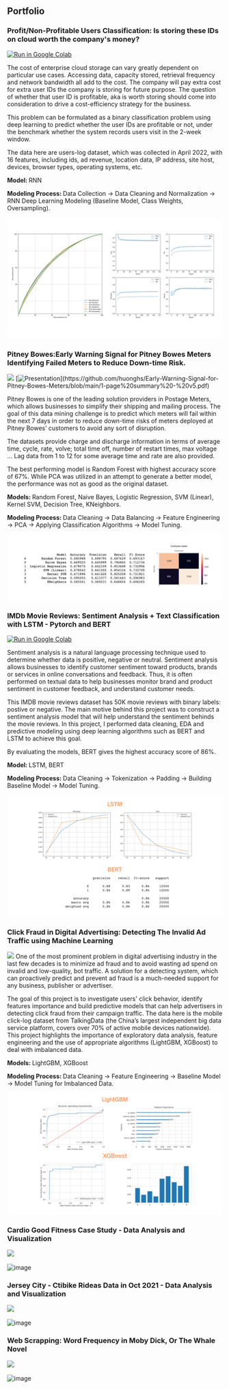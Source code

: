 ## Portfolio

### Profit/Non-Profitable Users Classification: Is storing these IDs on cloud worth the company's money?

[![Run in Google Colab](https://img.shields.io/badge/Colab-Run_in_Google_Colab-blue?logo=Google&logoColor=FDBA18)](https://colab.research.google.com/drive/1wQYXufCnR6DIdIRk7SyKkHd08eclTFY_#scrollTo=tT2zh4o3_WJj)

The cost of enterprise cloud storage can vary greatly dependent on particular use cases. Accessing data, capacity stored, retrieval frequency and network bandwidth all add to the cost. The company will pay extra cost for extra user IDs the company is storing for future purpose. The question of whether that user ID is profitable, aka is worth storing should come into consideration to drive a cost-efficiency strategy for the business. 

This problem can be formulated as a binary classification problem using deep learning to predict whether the user IDs are profitable or not, under the benchmark whether the system records users visit in the 2-week window.

The data here are users-log dataset, which was collected in April 2022, with 16 features, including ids, ad revenue, location data, IP address, site host, devices, browser types, operating systems, etc.

<b> Model: </b> RNN

<b> Modeling Process: </b> Data Collection -> Data Cleaning and Normalization -> RNN Deep Learning Modeling (Baseline Model, Class Weights, Oversampling).

<center><img src="/images/UsersClassification.png"/></center>


### Pitney Bowes:Early Warning Signal for Pitney Bowes Meters Identifying Failed Meters to Reduce Down-time Risk.

[![](https://img.shields.io/badge/Jypyter-Open_Notebook-EE4C2C?logo=Jupyter)](https://github.com/huonghs/Early-Warning-Signal-for-Pitney-Bowes-Meters/blob/main/Final_Report.ipynb) [![Presentation](https://img.shields.io/badge/Presentation-salmon?)](https://github.com/huonghs/Early-Warning-Signal-for-Pitney-Bowes-Meters/blob/main/1-page%20summary%20-%20v5.pdf)

Pitney Bowes is one of the leading solution providers in Postage Meters, which allows businesses to simplify their shipping and mailing process. The goal of this data mining challenge is to predict which meters will fail within the next 7 days in order to reduce down-time risks of meters deployed at Pitney Bowes’ customers to avoid any sort of disruption. 

The datasets provide charge and discharge information in terms of average time, cycle, rate, volve; total time off, number of restart times, max voltage … Lag data from 1 to 12 for some average time and rate are also provided. 

The best performing model is Random Forest with highest accuracy score of 67%. While PCA was utilized in an attempt to generate a better model, the performance was not as good as the original dataset.

<b> Models: </b> Random Forest, Naive Bayes, Logistic Regression, SVM (Linear), Kernel SVM, Decision Tree, KNeighbors.

<b> Modeling Process: </b> Data Cleaning -> Data Balancing -> Feature Engineering -> PCA -> Applying Classification Algorithms -> Model Tuning.
<center><img src="/images/pitneybowes-pic7.png"/></center>

### IMDb Movie Reviews: Sentiment Analysis + Text Classification with LSTM - Pytorch and BERT

[![Run in Google Colab](https://img.shields.io/badge/Colab-Run_in_Google_Colab-blue?logo=Google&logoColor=FDBA18)](https://colab.research.google.com/drive/1CdSIU5Pn8ojJGegx501UcQNykBy7WbkO#scrollTo=bcSGpPdppzat)

Sentiment analysis is a natural language processing technique used to determine whether data is positive, negative or neutral. Sentiment analysis allows
businesses to identify customer sentiment toward products, brands or services in online conversations and feedback. Thus, it is often performed on textual data to help businesses monitor brand and product sentiment in customer feedback, and understand customer needs.

This IMDB movie reviews dataset has 50K movie reviews with binary labels: postive or negative. The main motive behind this project was to construct a sentiment analysis model that will help understand the sentiment behinds the movie reviews. In this project, I performed data cleaning, EDA and predictive modeling using deep learning algorithms such as BERT and LSTM to achieve this goal.

By evaluating the models, BERT gives the highest accuracy score of 86%.

<b> Model: </b> LSTM, BERT

<b> Modeling Process: </b> Data Cleaning -> Tokenization -> Padding -> Building Baseline Model -> Model Tuning.

<center><img src="/images/Imdb-pic3.png"/></center>

### Click Fraud in Digital Advertising: Detecting The Invalid Ad Traffic using Machine Learning

[![](https://img.shields.io/badge/Jypyter-Open_Notebook-EE4C2C?logo=Jupyter)](https://github.com/huonghs/adclickfraud/blob/main/Ad_Click_Fraud_Project%20(1).ipynb) 
One of the most prominent problem in digital advertising industry in the last few decades is to minimize ad fraud and to avoid wasting ad spend on invalid and low-quality, bot traffic. A solution for a detecting system, which can proactively predict and prevent ad fraud is a much-needed support for any business, publisher or advertiser. 

The goal of this project is to investigate users' click behavior, identify features importance and build predictive models that can help advertisers in detecting click fraud from their campaign traffic. The data here is the mobile click-log dataset from TalkingData (the China’s largest independent big data service platform, covers over 70% of active mobile devices nationwide). This project highlights the importance of exploratory data analysis, feature engineering and the use of appropriate algorithms (LightGBM, XGBoost) to deal with imbalanced data.

<b> Models: </b> LightGBM, XGBoost

<b> Modeling Process: </b> Data Cleaning -> Feature Engineering -> Baseline Model -> Model Tuning for Imbalanced Data.
<center><img src="/images/clickfraud-pic5.png"/></center>

### Cardio Good Fitness Case Study - Data Analysis and Visualization

[![](https://img.shields.io/badge/Jypyter-Open_Notebook-EE4C2C?logo=Jupyter)](https://github.com/huonghs/CardioFitnessDataAnalysis/blob/main/CardioGoodFitness.ipynb)

![image](https://user-images.githubusercontent.com/69947391/150016707-21eb1641-169b-45e3-b9b8-5381c794e70c.png)

### Jersey City - Ctibike Rideas Data in Oct 2021 - Data Analysis and Visualization

[![](https://img.shields.io/badge/Jypyter-Open_Notebook-EE4C2C?logo=Jupyter)](https://github.com/huonghs/Citbike_Oct_Data_in_JerseyCity/blob/main/Citibike.ipynb)

![image](https://user-images.githubusercontent.com/69947391/150017983-09bff5bf-fbd2-4c67-8612-e8f78d9fc0f3.png)

### Web Scrapping: Word Frequency in Moby Dick, Or The Whale Novel

[![](https://img.shields.io/badge/Jypyter-Open_Notebook-EE4C2C?logo=Jupyter)](https://github.com/huonghs/DataCamp-WebScraping-WordFrequency-in-Novel/blob/main/WordFrequency-in-MobyDick.ipynb)

![image](https://user-images.githubusercontent.com/69947391/150020666-ce91bfe1-cadd-4111-92be-142cb5cc867d.png)
